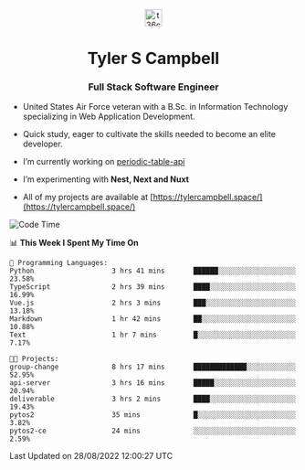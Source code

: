 <p align="center">
<a href="https://www.linkedin.com/in/t36campbell" target="blank"><img align="center" src="https://ik.imagekit.io/t36campbell/Portfolio/linkedin.png.original_m8bbGgPh6.png" alt="t36campbell" height="30" width="30" /></a>
</p>
<h1 align="center">Tyler S Campbell</h1>
<h3 align="center">Full Stack Software Engineer</h3>

* United States Air Force veteran with a B.Sc. in Information Technology specializing in Web Application Development. 

* Quick study, eager to cultivate the skills needed to become an elite developer.

* I’m currently working on [periodic-table-api](https://github.com/t36campbell/periodic-table-api)

* I’m experimenting with **Nest, Next and Nuxt**

* All of my projects are available at [https://tylercampbell.space/](https://tylercampbell.space/)

<!--START_SECTION:waka-->
![Code Time](http://img.shields.io/badge/Code%20Time-1%2C761%20hrs%208%20mins-blue)

📊 **This Week I Spent My Time On** 

```text
💬 Programming Languages: 
Python                   3 hrs 41 mins       ██████░░░░░░░░░░░░░░░░░░░   23.58% 
TypeScript               2 hrs 39 mins       ████░░░░░░░░░░░░░░░░░░░░░   16.99% 
Vue.js                   2 hrs 3 mins        ███░░░░░░░░░░░░░░░░░░░░░░   13.18% 
Markdown                 1 hr 42 mins        ██░░░░░░░░░░░░░░░░░░░░░░░   10.88% 
Text                     1 hr 7 mins         █░░░░░░░░░░░░░░░░░░░░░░░░   7.17%

🐱‍💻 Projects: 
group-change             8 hrs 17 mins       █████████████░░░░░░░░░░░░   52.95% 
api-server               3 hrs 16 mins       █████░░░░░░░░░░░░░░░░░░░░   20.94% 
deliverable              3 hrs 2 mins        ████░░░░░░░░░░░░░░░░░░░░░   19.43% 
pytos2                   35 mins             █░░░░░░░░░░░░░░░░░░░░░░░░   3.82% 
pytos2-ce                24 mins             ░░░░░░░░░░░░░░░░░░░░░░░░░   2.59%

```


 Last Updated on 28/08/2022 12:00:27 UTC
<!--END_SECTION:waka-->
